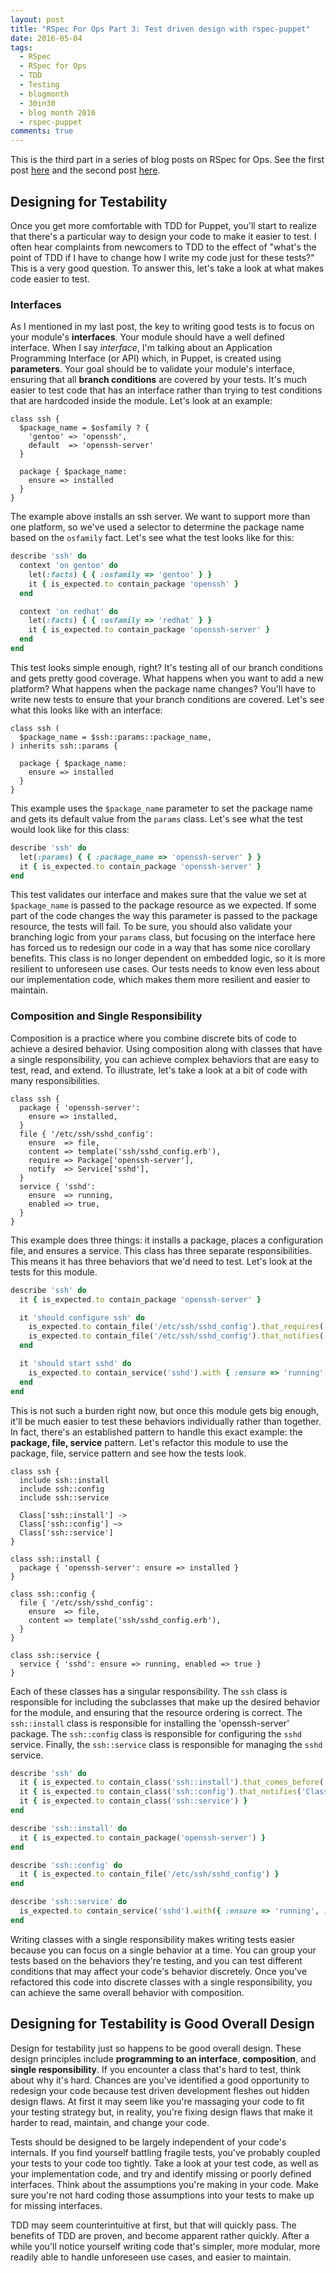 ```yaml
---
layout: post
title: "RSpec For Ops Part 3: Test driven design with rspec-puppet"
date: 2016-05-04
tags:
  - RSpec
  - RSpec for Ops
  - TDD
  - Testing
  - blogmonth
  - 30in30
  - blog month 2016
  - rspec-puppet
comments: true
---
```


This is the third part in a series of blog posts on RSpec for Ops. See the first
post
[here](http://blog.danzil.io/2016/02/05/rspec-for-ops-part-1-essentials.html)
and the second post
[here](http://blog.danzil.io/2016/05/03/rspec-for-ops-rspec-puppet.html).

## Designing for Testability
Once you get more comfortable with TDD for Puppet, you'll start to realize that
there's a particular way to design your code to make it easier to test. I often
hear complaints from newcomers to TDD to the effect of "what's the point of TDD
if I have to change how I write my code just for these tests?" This is a very
good question. To answer this, let's take a look at what makes code easier to
test.

### Interfaces
As I mentioned in my last post, the key to writing good tests is to focus on
your module's **interfaces**. Your module should have a well defined interface.
When I say _interface_, I'm talking about an Application Programming Interface
(or API) which, in Puppet, is created using **parameters**. Your goal should be
to validate your module's interface, ensuring that all **branch conditions** are
covered by your tests. It's much easier to test code that has an interface
rather than trying to test conditions that are hardcoded inside the module.
Let's look at an example:

```puppet
class ssh {
  $package_name = $osfamily ? {
    'gentoo' => 'openssh',
    default  => 'openssh-server'
  }

  package { $package_name:
    ensure => installed
  }
}
```

The example above installs an ssh server. We want to support more than one
platform, so we've used a selector to determine the package name based on the
`osfamily` fact. Let's see what the test looks like for this:

```ruby
describe 'ssh' do
  context 'on gentoo' do
    let(:facts) { { :osfamily => 'gentoo' } }
    it { is_expected.to contain_package 'openssh' }
  end

  context 'on redhat' do
    let(:facts) { { :osfamily => 'redhat' } }
    it { is_expected.to contain_package 'openssh-server' }
  end
end
```

This test looks simple enough, right? It's testing all of our branch conditions
and gets pretty good coverage. What happens when you want to add a new platform?
What happens when the package name changes? You'll have to write new tests to
ensure that your branch conditions are covered. Let's see what this looks like
with an interface:

```puppet
class ssh (
  $package_name = $ssh::params::package_name,
) inherits ssh::params {

  package { $package_name:
    ensure => installed
  }
}
```

This example uses the `$package_name` parameter to set the package name and gets
its default value from the `params` class. Let's see what the test would look
like for this class:

```ruby
describe 'ssh' do
  let(:params) { { :package_name => 'openssh-server' } }
  it { is_expected.to contain_package 'openssh-server' }
end
```

This test validates our interface and makes sure that the value we set at
`$package_name` is passed to the package resource as we expected. If some part
of the code changes the way this parameter is passed to the package resource,
the tests will fail. To be sure, you should also validate your branching logic
from your `params` class, but focusing on the interface here has forced us to
redesign our code in a way that has some nice corollary benefits. This class is
no longer dependent on embedded logic, so it is more resilient to unforeseen use
cases. Our tests needs to know even less about our implementation code, which
makes them more resilient and easier to maintain.

### Composition and Single Responsibility
Composition is a practice where you combine discrete bits of code to achieve a
desired behavior. Using composition along with classes that have a single
responsibility, you can achieve complex behaviors that are easy to test, read,
and extend. To illustrate, let's take a look at a bit of code with many
responsibilities.

```puppet
class ssh {
  package { 'openssh-server':
    ensure => installed,
  }
  file { '/etc/ssh/sshd_config':
    ensure  => file,
    content => template('ssh/sshd_config.erb'),
    require => Package['openssh-server'],
    notify  => Service['sshd'],
  }
  service { 'sshd':
    ensure  => running,
    enabled => true,
  }
}
```

This example does three things: it installs a package, places a configuration
file, and ensures a service. This class has three separate responsibilities.
This means it has three behaviors that we'd need to test. Let's look at the
tests for this module.

```ruby
describe 'ssh' do
  it { is_expected.to contain_package 'openssh-server' }

  it 'should configure ssh' do
    is_expected.to contain_file('/etc/ssh/sshd_config').that_requires('Package[openssh-server]')
    is_expected.to contain_file('/etc/ssh/sshd_config').that_notifies('Service[sshd]')
  end

  it 'should start sshd' do
    is_expected.to contain_service('sshd').with { :ensure => 'running', :enabled => true }
  end
end
```

This is not such a burden right now, but once this module gets big enough, it'll
be much easier to test these behaviors individually rather than together. In
fact, there's an established pattern to handle this exact example: the
**package, file, service** pattern. Let's refactor this module to use the
package, file, service pattern and see how the tests look.

```puppet
class ssh {
  include ssh::install
  include ssh::config
  include ssh::service

  Class['ssh::install'] ->
  Class['ssh::config'] ~>
  Class['ssh::service']
}

class ssh::install {
  package { 'openssh-server': ensure => installed }
}

class ssh::config {
  file { '/etc/ssh/sshd_config':
    ensure  => file,
    content => template('ssh/sshd_config.erb'),
  }
}

class ssh::service {
  service { 'sshd': ensure => running, enabled => true }
}
```

Each of these classes has a singular responsibility. The `ssh` class is
responsible for including the subclasses that make up the desired behavior for
the module, and ensuring that the resource ordering is correct. The
`ssh::install` class is responsible for installing the 'openssh-server' package.
The `ssh::config` class is responsible for configuring the `sshd` service.
Finally, the `ssh::service` class is responsible for managing the `sshd`
service.

```ruby
describe 'ssh' do
  it { is_expected.to contain_class('ssh::install').that_comes_before('Class[ssh::config]') }
  it { is_expected.to contain_class('ssh::config').that_notifies('Class[ssh::service]') }
  it { is_expected.to contain_class('ssh::service') }
end

describe 'ssh::install' do
  it { is_expected.to contain_package('openssh-server') }
end

describe 'ssh::config' do
  it { is_expected.to contain_file('/etc/ssh/sshd_config') }
end

describe 'ssh::service' do
  is_expected.to contain_service('sshd').with({ :ensure => 'running', :enabled => true })
end
```

Writing classes with a single responsibility makes writing tests easier because
you can focus on a single behavior at a time. You can group your tests based on
the behaviors they're testing, and you can test different conditions that may
affect your code's behavior discretely. Once you've refactored this code into
discrete classes with a single responsibility, you can achieve the same overall
behavior with composition.

## Designing for Testability is Good Overall Design
Design for testability just so happens to be good overall design. These design
principles include **programming to an interface**, **composition**, and
**single responsibility**. If you encounter a class that's hard to test, think
about why it's hard. Chances are you've identified a good opportunity to
redesign your code because test driven development fleshes out hidden design
flaws. At first it may seem like you're massaging your code to fit your testing
strategy but, in reality, you're fixing design flaws that make it harder to
read, maintain, and change your code.

Tests should be designed to be largely independent of your code's internals. If
you find yourself battling fragile tests, you've probably coupled your tests to
your code too tightly. Take a look at your test code, as well as your
implementation code, and try and identify missing or poorly defined interfaces.
Think about the assumptions you're making in your code. Make sure you're not
hard coding those assumptions into your tests to make up for missing interfaces.

TDD may seem counterintuitive at first, but that will quickly pass. The benefits
of TDD are proven, and become apparent rather quickly. After a while you'll
notice yourself writing code that's simpler, more modular, more readily able to
handle unforeseen use cases, and easier to maintain.
